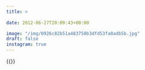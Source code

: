 ```yaml
---
title: >
  
date: 2012-06-27T20:09:43+00:00

image: "/img/0926c82b51a483750b3dfd53fa0adb5b.jpg"
draft: false
instagram: true
---
```


{{<photo src="/img/0926c82b51a483750b3dfd53fa0adb5b.jpg">}}
